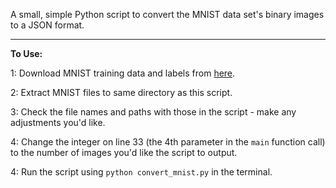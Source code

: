 A small, simple Python script to convert the MNIST data set's binary images to a JSON format.
___

**To Use:**

1: Download MNIST training data and labels from [here](http://yann.lecun.com/exdb/mnist/).

2: Extract MNIST files to same directory as this script.

3: Check the file names and paths with those in the script - make any adjustments you'd like.

4: Change the integer on line 33 (the 4th parameter in the `main` function call) to the number of images you'd like the script to output.

4: Run the script using `python convert_mnist.py` in the terminal.
